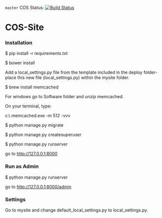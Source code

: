 `master` COS Status: [![Build Status](https://travis-ci.org/ZobairAlijan/COS-Site.svg?branch=master)](https://travis-ci.org/ZobairAlijan/COS-Site)


# COS-Site

<h3>Installation</h3>

$ pip install -r requirements.txt

$ bower install

Add a local_settings.py file from the template included in the deploy folder- place this new file (local_settings.py) within the mysite folder.

$ brew install memcached

For windows go to Software folder and unzip memcached. 

On your terminal, type:

c:\ memcached.exe -m 512 -vvv

$ python manage.py migrate

$ python manage.py createsuperuser

$ python manage.py runserver

go to http://127.0.0.1:8000


<h3>Run as Admin</h3>

$ python manage.py runserver

go to http://127.0.0.1:8000/admin

<h3>Settings</h3>

Go to mysite and change default_local_settings.py to local_settings.py.









